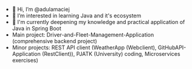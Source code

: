 - 👋 Hi, I’m @adulamaciej
- 👀 I’m interested in learning Java and it's ecosystem
- 🌱 I'm currently deepening my knowledge and practical application of Java in Spring Boot
- Main project: Driver-and-Fleet-Management-Application (comprehensive backend project)
- Minor projects: REST API client (WeatherApp (Webclient), GitHubAPI-Application (RestClient)), PJATK (University) coding, Microservices exercises)

<!---
adulamaciej/adulamaciej is a ✨ special ✨ repository because its `README.md` (this file) appears on your GitHub profile.
You can click the Preview link to take a look at your changes.
--->

